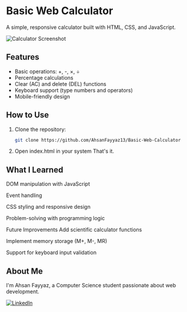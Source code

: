 # Basic Web Calculator

A simple, responsive calculator built with HTML, CSS, and JavaScript.

![Calculator Screenshot](<img width="583" height="564" alt="Screenshot 2025-07-13 002546" src="https://github.com/user-attachments/assets/3eb92b22-5aa9-4b5a-adb7-76de38963b18" />
) 

## Features

- Basic operations: +, -, ×, ÷
- Percentage calculations
- Clear (AC) and delete (DEL) functions
- Keyboard support (type numbers and operators)
- Mobile-friendly design

## How to Use

1. Clone the repository:
   ```bash
   git clone https://github.com/AhsanFayyaz13/Basic-Web-Calculator
   ```
2. Open index.html in your system
   That's it.

## What I Learned
DOM manipulation with JavaScript

Event handling

CSS styling and responsive design

Problem-solving with programming logic

Future Improvements
Add scientific calculator functions

Implement memory storage (M+, M-, MR)

Support for keyboard input validation

## About Me

I'm Ahsan Fayyaz, a Computer Science student passionate about web development. 

[![LinkedIn](https://img.shields.io/badge/LinkedIn-Connect-blue?style=flat&logo=linkedin)](https://www.linkedin.com/in/ahsan-fayyaz-a0a3a429a) 
